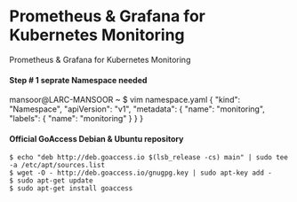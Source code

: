 # Prometheus & Grafana for Kubernetes Monitoring 
Prometheus &amp; Grafana for Kubernetes Monitoring 

#### Step # 1 seprate Namespace needed ####
mansoor@LARC-MANSOOR ~ $ vim namespace.yaml
{
  "kind": "Namespace",
  "apiVersion": "v1",
  "metadata": {
    "name": "monitoring",
    "labels": {
      "name": "monitoring"
    }
  }
}


#### Official GoAccess Debian & Ubuntu repository ####

    $ echo "deb http://deb.goaccess.io $(lsb_release -cs) main" | sudo tee -a /etc/apt/sources.list
    $ wget -O - http://deb.goaccess.io/gnugpg.key | sudo apt-key add -
    $ sudo apt-get update
    $ sudo apt-get install goaccess

